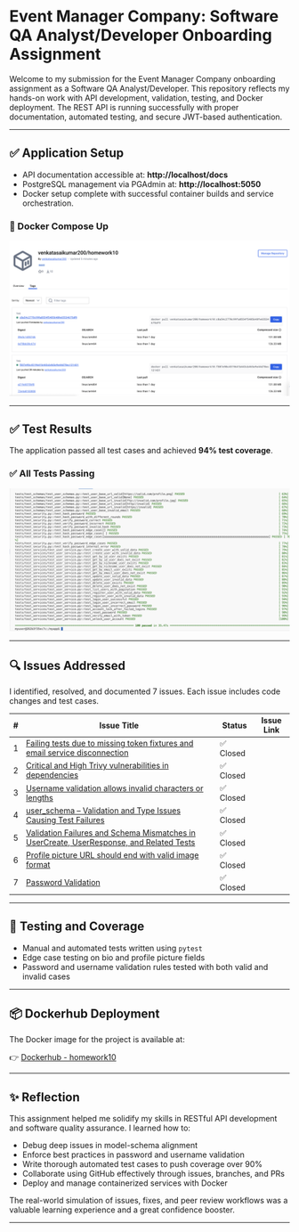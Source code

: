 # Event Manager Company: Software QA Analyst/Developer Onboarding Assignment

Welcome to my submission for the Event Manager Company onboarding assignment as a Software QA Analyst/Developer. This repository reflects my hands-on work with API development, validation, testing, and Docker deployment. The REST API is running successfully with proper documentation, automated testing, and secure JWT-based authentication.

---

## ✅ Application Setup

- API documentation accessible at: **http://localhost/docs**
- PostgreSQL management via PGAdmin at: **http://localhost:5050**
- Docker setup complete with successful container builds and service orchestration.

### 🐳 Docker Compose Up
![Docker Compose](images/docker.png)

---

## ✅ Test Results

The application passed all test cases and achieved **94% test coverage**.

### ✅ All Tests Passing
![Test Success 1](images/tests.png)


---

## 🔍 Issues Addressed

I identified, resolved, and documented 7 issues. Each issue includes code changes and test cases.

| # | Issue Title | Status | Issue Link |
|---|-------------|--------|------------|
| 1 | [Failing tests due to missing token fixtures and email service disconnection](https://github.com/Venkatasaikumarkethala/homework10/issues/1) | ✅ Closed |
| 2 | [Critical and High Trivy vulnerabilities in dependencies](https://github.com/Venkatasaikumarkethala/homework10/issues/3) | ✅ Closed |
| 3 | [Username validation allows invalid characters or lengths](https://github.com/Venkatasaikumarkethala/homework10/issues/5) | ✅ Closed |
| 4 | [user_schema – Validation and Type Issues Causing Test Failures](https://github.com/Venkatasaikumarkethala/homework10/issues/7) | ✅ Closed |
| 5 | [Validation Failures and Schema Mismatches in UserCreate, UserResponse, and Related Tests](https://github.com/Venkatasaikumarkethala/homework10/issues/9) | ✅ Closed |
| 6 | [Profile picture URL should end with valid image format](https://github.com/Venkatasaikumarkethala/homework10/issues/13) | ✅ Closed |
| 7 | [Password Validation](https://github.com/Venkatasaikumarkethala/homework10/issues/15) | ✅ Closed |

---

## 🧪 Testing and Coverage

- Manual and automated tests written using `pytest`
- Edge case testing on bio and profile picture fields
- Password and username validation rules tested with both valid and invalid cases

---

## 📦 Dockerhub Deployment

The Docker image for the project is available at:

👉 [Dockerhub - homework10](https://hub.docker.com/repository/docker/venkatasaikumar200/homework10/general)

---

## ✨ Reflection

This assignment helped me solidify my skills in RESTful API development and software quality assurance. I learned how to:
- Debug deep issues in model-schema alignment
- Enforce best practices in password and username validation
- Write thorough automated test cases to push coverage over 90%
- Collaborate using GitHub effectively through issues, branches, and PRs
- Deploy and manage containerized services with Docker

The real-world simulation of issues, fixes, and peer review workflows was a valuable learning experience and a great confidence booster.

---